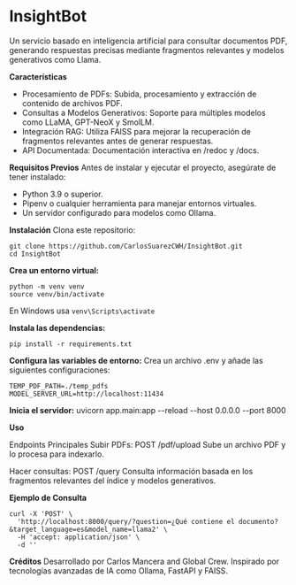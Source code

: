 # InsightBot
Un servicio basado en inteligencia artificial para consultar documentos PDF, generando respuestas precisas mediante fragmentos relevantes y modelos generativos como Llama.


**Características**

 - Procesamiento de PDFs: Subida, procesamiento y extracción de contenido de archivos PDF.     
 - Consultas a Modelos Generativos: Soporte para múltiples modelos como LLaMA, GPT-NeoX y SmolLM.    
- Integración RAG: Utiliza FAISS para mejorar la recuperación de fragmentos relevantes antes de generar respuestas.     
- API Documentada: Documentación interactiva en /redoc y /docs.

**Requisitos Previos**
Antes de instalar y ejecutar el proyecto, asegúrate de tener instalado:

 - Python 3.9 o superior.
 - Pipenv o cualquier herramienta para manejar entornos virtuales.
 - Un servidor configurado para modelos como Ollama.

**Instalación**
Clona este repositorio:

    git clone https://github.com/CarlosSuarezCWH/InsightBot.git
    cd InsightBot

**Crea un entorno virtual:**

    python -m venv venv
    source venv/bin/activate

 En Windows usa `venv\Scripts\activate`


**Instala las dependencias:**

    pip install -r requirements.txt



**Configura las variables de entorno:** 
Crea un archivo .env y añade las siguientes configuraciones:

    TEMP_PDF_PATH=./temp_pdfs
    MODEL_SERVER_URL=http://localhost:11434

**Inicia el servidor:**
uvicorn app.main:app --reload --host 0.0.0.0 --port 8000

**Uso**

Endpoints Principales
Subir PDFs: POST /pdf/upload
Sube un archivo PDF y lo procesa para indexarlo.

Hacer consultas: POST /query
Consulta información basada en los fragmentos relevantes del índice y modelos generativos.

**Ejemplo de Consulta**

    curl -X 'POST' \
      'http://localhost:8000/query/?question=¿Qué contiene el documento?&target_language=es&model_name=llama2' \
      -H 'accept: application/json' \
      -d ''


**Créditos**
Desarrollado por Carlos Mancera and Global Crew.
Inspirado por tecnologías avanzadas de IA como Ollama, FastAPI y FAISS.


